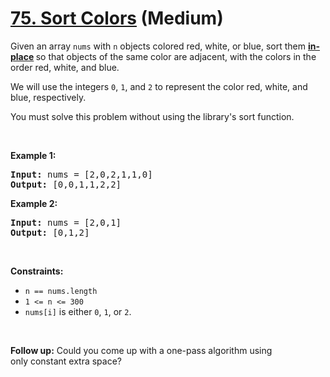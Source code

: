 # [75. Sort Colors][link] (Medium)

[link]: https://leetcode.com/problems/sort-colors/

<p>Given an array <code>nums</code> with <code>n</code> objects colored red, white, or blue, sort
them <strong><a href="https://en.wikipedia.org/wiki/In-place_algorithm" target="_blank">in-place</a>
</strong>so that objects of the same color are adjacent, with the colors in the order red, white,
and blue.</p>

<p>We will use the integers <code>0</code>, <code>1</code>, and <code>2</code> to represent the
color red, white, and blue, respectively.</p>

<p>You must solve this problem without using the library&#39;s sort function.</p>

<p>&nbsp;</p>
<p><strong class="example">Example 1:</strong></p>

<pre>
<strong>Input:</strong> nums = [2,0,2,1,1,0]
<strong>Output:</strong> [0,0,1,1,2,2]
</pre>

<p><strong class="example">Example 2:</strong></p>

<pre>
<strong>Input:</strong> nums = [2,0,1]
<strong>Output:</strong> [0,1,2]
</pre>

<p>&nbsp;</p>
<p><strong>Constraints:</strong></p>

<ul>
	<li><code>n == nums.length</code></li>
	<li><code>1 &lt;= n &lt;= 300</code></li>
	<li><code>nums[i]</code> is either <code>0</code>, <code>1</code>, or <code>2</code>.</li>
</ul>

<p>&nbsp;</p>
<p><strong>Follow up:</strong>&nbsp;Could you come up with a one-pass algorithm using
only&nbsp;constant extra space?</p>
